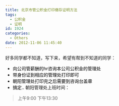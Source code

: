 ```yaml
---
title: 北京市管公积金打印缴存证明方法
tags:
  - 公积金
  - 证明
id: 1924
categories:
  - Others
date: 2012-11-06 11:45:40
---
```


好多同学都不知道，写下来，希望有帮到不知道的同学：

*   <span style="color: #000000;">向公司管薪酬的hr咨询本公司公积金的管理处</span>
*   <span style="color: #000000;">带身份证到相应的管理处打印即可</span>
*   <span style="color: #000000;">朝阳管理处打印完之后需要到咨询台盖章</span>
*   <span style="color: #000000;">搞定..</span>
朝阳管理处上班时间：
> 上午9:00 下午13:30